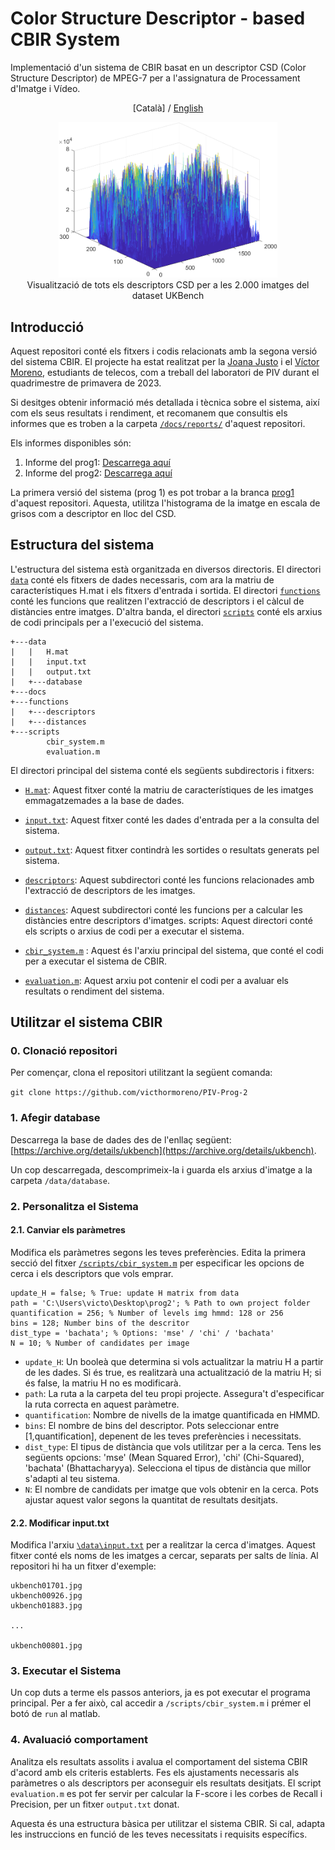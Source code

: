 # Color Structure Descriptor - based CBIR System
Implementació d'un sistema de CBIR basat en un descriptor CSD (Color Structure Descriptor) de MPEG-7 per a l'assignatura de Processament d'Imatge i Vídeo.

<p align="center">[Català] / <a href="./README_EN.md">English</a></p>

<p align="center">
  <img src="./docs/media/descriptors_dataset.png"  width="350" /><br />
  Visualització de tots els descriptors CSD per a les 2.000 imatges del dataset UKBench
</p>


## Introducció
Aquest repositori conté els fitxers i codis relacionats amb la segona versió del sistema CBIR. El projecte ha estat realitzat per la [Joana Justo](https://github.com/joanajusto) i el [Víctor Moreno](https://github.com/victhormoreno), estudiants de telecos, com a treball del laboratori de PIV durant el quadrimestre de primavera de 2023.

Si desitges obtenir informació més detallada i tècnica sobre el sistema, així com els seus resultats i rendiment, et recomanem que consultis els informes que es troben a la carpeta [`/docs/reports/`](/docs/reports) d'aquest repositori.

Els informes disponibles són:

1. Informe del prog1: [Descarrega aquí](docs/reports/memoria_prog1_moreno_justo.pdf)
2. Informe del prog2: [Descarrega aquí](doc/reports/informe_rendiment.pdf)

La primera versió del sistema (prog 1) es pot trobar a la branca [prog1](../../tree/prog1) d'aquest repositori. Aquesta, utilitza l'histograma de la imatge en escala de grisos com a descriptor en lloc del CSD.

## Estructura del sistema

L'estructura del sistema està organitzada en diversos directoris. El directori [`data`](/data/) conté els fitxers de dades necessaris, com ara la matriu de característiques H.mat i els fitxers d'entrada i sortida. El directori [`functions`](/functions/) conté les funcions que realitzen l'extracció de descriptors i el càlcul de distàncies entre imatges. D'altra banda, el directori [`scripts`](/scripts/) conté els arxius de codi principals per a l'execució del sistema.

```
+---data
|   |   H.mat
|   |   input.txt
|   |   output.txt
|   +---database
+---docs
+---functions
|   +---descriptors
|   +---distances
+---scripts
        cbir_system.m
        evaluation.m
```

El directori principal del sistema conté els següents subdirectoris i fitxers:

+ [`H.mat`](/data/H.mat): Aquest fitxer conté la matriu de característiques de les imatges emmagatzemades a la base de dades.

+ [`input.txt`](/data/input.txt): Aquest fitxer conté les dades d'entrada per a la consulta del sistema.

+ [`output.txt`](/data/output.txt): Aquest fitxer contindrà les sortides o resultats generats pel sistema.

+ [`descriptors`](/functions/descriptors/): Aquest subdirectori conté les funcions relacionades amb l'extracció de descriptors de les imatges.

+ [`distances`](/functions/distances/): Aquest subdirectori conté les funcions per a calcular les distàncies entre descriptors d'imatges.
scripts: Aquest directori conté els scripts o arxius de codi per a executar el sistema.

+ [`cbir_system.m`](/scripts/cbir_system.m) : Aquest és l'arxiu principal del sistema, que conté el codi per a executar el sistema de CBIR.

+ [`evaluation.m`](/scripts/evaluation.m): Aquest arxiu pot contenir el codi per a avaluar els resultats o rendiment del sistema.

## Utilitzar el sistema CBIR 
### 0. Clonació repositori
Per començar, clona el repositori utilitzant la següent comanda: 

``git clone https://github.com/victhormoreno/PIV-Prog-2``

### 1. Afegir database
Descarrega la base de dades des de l'enllaç següent: [https://archive.org/details/ukbench](https://archive.org/details/ukbench).  

Un cop descarregada, descomprimeix-la i guarda els arxius d'imatge a la carpeta `/data/database`.

### 2. Personalitza el Sistema

#### 2.1. Canviar els paràmetres
Modifica els paràmetres segons les teves preferències. Edita la primera secció del fitxer [`/scripts/cbir_system.m`](scripts/cbir_system.m) per especificar les opcions de cerca i els descriptors que vols emprar.

```
update_H = false; % True: update H matrix from data
path = 'C:\Users\victo\Desktop\prog2'; % Path to own project folder
quantification = 256; % Number of levels img hmmd: 128 or 256
bins = 128; Number bins of the descritor
dist_type = 'bachata'; % Options: 'mse' / 'chi' / 'bachata'
N = 10; % Number of candidates per image
```

+ ``update_H``: Un booleà que determina si vols actualitzar la matriu H a partir de les dades. Si és true, es realitzarà una actualització de la matriu H; si és false, la matriu H no es modificarà.
+ ``path``:  La ruta a la carpeta del teu propi projecte. Assegura't d'especificar la ruta correcta en aquest paràmetre.
+ ``quantification``: Nombre de nivells de la imatge quantificada en HMMD.
+ ``bins``: El nombre de bins del descriptor. Pots seleccionar entre [1,quantification], depenent de les teves preferències i necessitats.
+ ``dist_type``: El tipus de distància que vols utilitzar per a la cerca. Tens les següents opcions: 'mse' (Mean Squared Error), 'chi' (Chi-Squared), 'bachata' (Bhattacharyya). Selecciona el tipus de distància que millor s'adapti al teu sistema.
+ ``N``:  El nombre de candidats per imatge que vols obtenir en la cerca. Pots ajustar aquest valor segons la quantitat de resultats desitjats.


#### 2.2. Modificar input.txt
Modifica l'arxiu [`\data\input.txt`](data/input.txt) per a realitzar la cerca d'imatges. Aquest fitxer conté els noms de les imatges a cercar, separats per salts de línia. Al repositori hi ha un fitxer d'exemple:

```
ukbench01701.jpg
ukbench00926.jpg
ukbench01883.jpg

...

ukbench00801.jpg
```

### 3. Executar el Sistema

Un cop duts a terme els passos anteriors, ja es pot executar el programa principal. Per a fer això, cal accedir a `/scripts/cbir_system.m` i prémer el botó de `run` al matlab.

### 4. Avaluació comportament 
Analitza els resultats assolits i avalua el comportament del sistema CBIR d'acord amb els criteris establerts. Fes els ajustaments necessaris als paràmetres o als descriptors per aconseguir els resultats desitjats. El script `evaluation.m` es pot fer servir per calcular la F-score i les corbes de Recall i Precision, per un fitxer `output.txt` donat.

Aquesta és una estructura bàsica per utilitzar el sistema CBIR. Si cal, adapta les instruccions en funció de les teves necessitats i requisits específics.

